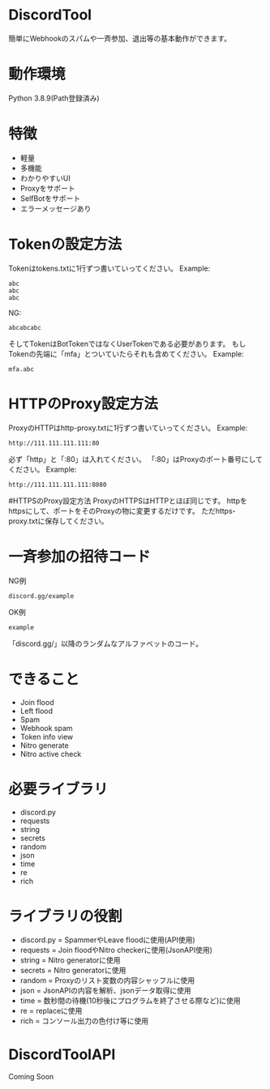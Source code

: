 # DiscordTool
簡単にWebhookのスパムや一斉参加、退出等の基本動作ができます。

# 動作環境
Python 3.8.9(Path登録済み)

# 特徴
- 軽量
- 多機能
- わかりやすいUI
- Proxyをサポート
- SelfBotをサポート
- エラーメッセージあり

# Tokenの設定方法
Tokenはtokens.txtに1行ずつ書いていってください。
Example:
```
abc
abc
abc
```
NG:
```
abcabcabc
```
そしてTokenはBotTokenではなくUserTokenである必要があります。
もしTokenの先端に「mfa」とついていたらそれも含めてください。
Example:
```
mfa.abc
```

# HTTPのProxy設定方法
ProxyのHTTPはhttp-proxy.txtに1行ずつ書いていってください。
Example:
```
http://111.111.111.111:80
```
必ず「http」と「:80」は入れてください。
「:80」はProxyのポート番号にしてください。
Example:
```
http://111.111.111.111:8080
```

#HTTPSのProxy設定方法
ProxyのHTTPSはHTTPとほぼ同じです。
httpをhttpsにして、ポートをそのProxyの物に変更するだけです。
ただhttps-proxy.txtに保存してください。


# 一斉参加の招待コード
NG例

```
discord.gg/example
```
OK例
```
example
```
「discord.gg/」以降のランダムなアルファベットのコード。

# できること
- Join flood
- Left flood
- Spam
- Webhook spam
- Token info view
- Nitro generate
- Nitro active check

# 必要ライブラリ
- discord.py
- requests
- string
- secrets
- random
- json
- time
- re
- rich

# ライブラリの役割
- discord.py = SpammerやLeave floodに使用(API使用)
- requests = Join floodやNitro checkerに使用(JsonAPI使用)
- string = Nitro generatorに使用
- secrets = Nitro generatorに使用
- random = Proxyのリスト変数の内容シャッフルに使用
- json = JsonAPIの内容を解析、jsonデータ取得に使用
- time = 数秒間の待機(10秒後にプログラムを終了させる際など)に使用
- re = replaceに使用
- rich = コンソール出力の色付け等に使用

# DiscordToolAPI
Coming Soon
